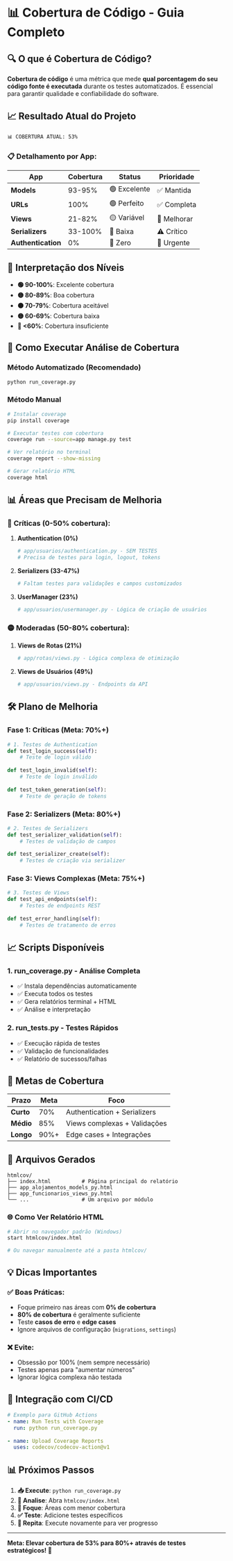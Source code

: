 # 📊 Cobertura de Código - Guia Completo

## 🔍 O que é Cobertura de Código?

**Cobertura de código** é uma métrica que mede **qual porcentagem do seu código fonte é executada** durante os testes automatizados. É essencial para garantir qualidade e confiabilidade do software.

## 📈 Resultado Atual do Projeto

```
📊 COBERTURA ATUAL: 53%
```

### 📋 Detalhamento por App:

| App | Cobertura | Status | Prioridade |
|-----|-----------|--------|------------|
| **Models** | 93-95% | 🟢 Excelente | ✅ Mantida |
| **URLs** | 100% | 🟢 Perfeito | ✅ Completa |
| **Views** | 21-82% | 🟡 Variável | 🎯 Melhorar |
| **Serializers** | 33-100% | 🔴 Baixa | ⚠️ Crítico |
| **Authentication** | 0% | 🔴 Zero | 🚨 Urgente |

## 🎯 Interpretação dos Níveis

- **🟢 90-100%**: Excelente cobertura
- **🟡 80-89%**: Boa cobertura  
- **🟠 70-79%**: Cobertura aceitável
- **🟡 60-69%**: Cobertura baixa
- **🔴 <60%**: Cobertura insuficiente

## 🚀 Como Executar Análise de Cobertura

### Método Automatizado (Recomendado)
```bash
python run_coverage.py
```

### Método Manual
```bash
# Instalar coverage
pip install coverage

# Executar testes com cobertura
coverage run --source=app manage.py test

# Ver relatório no terminal
coverage report --show-missing

# Gerar relatório HTML
coverage html
```

## 📊 Áreas que Precisam de Melhoria

### 🚨 **Críticas (0-50% cobertura):**

1. **Authentication (0%)**
   ```python
   # app/usuarios/authentication.py - SEM TESTES
   # Precisa de testes para login, logout, tokens
   ```

2. **Serializers (33-47%)**
   ```python
   # Faltam testes para validações e campos customizados
   ```

3. **UserManager (23%)**
   ```python
   # app/usuarios/usermanager.py - Lógica de criação de usuários
   ```

### 🟡 **Moderadas (50-80% cobertura):**

1. **Views de Rotas (21%)**
   ```python
   # app/rotas/views.py - Lógica complexa de otimização
   ```

2. **Views de Usuários (49%)**
   ```python
   # app/usuarios/views.py - Endpoints da API
   ```

## 🛠️ Plano de Melhoria

### Fase 1: Críticas (Meta: 70%+)
```python
# 1. Testes de Authentication
def test_login_success(self):
    # Teste de login válido
    
def test_login_invalid(self):
    # Teste de login inválido
    
def test_token_generation(self):
    # Teste de geração de tokens
```

### Fase 2: Serializers (Meta: 80%+)
```python
# 2. Testes de Serializers
def test_serializer_validation(self):
    # Testes de validação de campos
    
def test_serializer_create(self):
    # Testes de criação via serializer
```

### Fase 3: Views Complexas (Meta: 75%+)
```python
# 3. Testes de Views
def test_api_endpoints(self):
    # Testes de endpoints REST
    
def test_error_handling(self):
    # Testes de tratamento de erros
```

## 📈 Scripts Disponíveis

### 1. **run_coverage.py** - Análise Completa
- ✅ Instala dependências automaticamente
- ✅ Executa todos os testes
- ✅ Gera relatórios terminal + HTML
- ✅ Análise e interpretação

### 2. **run_tests.py** - Testes Rápidos
- ✅ Execução rápida de testes
- ✅ Validação de funcionalidades
- ✅ Relatório de sucessos/falhas

## 🎯 Metas de Cobertura

| Prazo | Meta | Foco |
|-------|------|------|
| **Curto** | 70% | Authentication + Serializers |
| **Médio** | 85% | Views complexas + Validações |
| **Longo** | 90%+ | Edge cases + Integrações |

## 📂 Arquivos Gerados

```
htmlcov/
├── index.html          # Página principal do relatório
├── app_alojamentos_models_py.html
├── app_funcionarios_views_py.html
└── ...                 # Um arquivo por módulo
```

### 🌐 Como Ver Relatório HTML
```bash
# Abrir no navegador padrão (Windows)
start htmlcov/index.html

# Ou navegar manualmente até a pasta htmlcov/
```

## 💡 Dicas Importantes

### ✅ **Boas Práticas:**
- Foque primeiro nas áreas com **0% de cobertura**
- **80% de cobertura** é geralmente suficiente
- Teste **casos de erro** e **edge cases**
- Ignore arquivos de configuração (`migrations`, `settings`)

### ❌ **Evite:**
- Obsessão por 100% (nem sempre necessário)
- Testes apenas para "aumentar números"
- Ignorar lógica complexa não testada

## 🔄 Integração com CI/CD

```yaml
# Exemplo para GitHub Actions
- name: Run Tests with Coverage
  run: python run_coverage.py
  
- name: Upload Coverage Reports
  uses: codecov/codecov-action@v1
```

## 📊 Próximos Passos

1. **📥 Execute**: `python run_coverage.py`
2. **📖 Analise**: Abra `htmlcov/index.html`
3. **🎯 Foque**: Áreas com menor cobertura
4. **✅ Teste**: Adicione testes específicos
5. **🔄 Repita**: Execute novamente para ver progresso

---

**Meta: Elevar cobertura de 53% para 80%+ através de testes estratégicos! 🎯**
